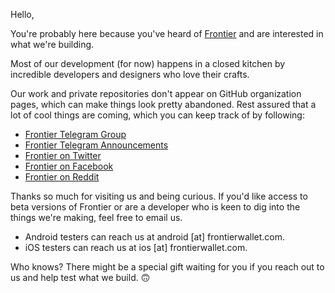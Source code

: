 Hello,

You're probably here because you've heard of [Frontier](https://frontierwallet.com) and are interested in what we're building. 

Most of our development (for now) happens in a closed kitchen by incredible developers and designers who love their crafts.

Our work and private repositories don't appear on GitHub organization pages, which can make things look pretty abandoned. Rest assured that a lot of cool things are coming, which you can keep track of by following:

- [Frontier Telegram Group](https://t.me/frontierwallet)
- [Frontier Telegram Announcements](https://t.me/frontierwallet_ann)
- [Frontier on Twitter](https://twitter.com/frontierwallet)
- [Frontier on Facebook](https://www.facebook.com/OfficialFrontierWallet/)
- [Frontier on Reddit](https://www.reddit.com/r/Frontierwallet/)

Thanks so much for visiting us and being curious. If you'd like access to beta versions of Frontier or are a developer who is keen to dig into the things we're making, feel free to email us. 

- Android testers can reach us at android [at] frontierwallet.com.
- iOS testers can reach us at ios [at] frontierwallet.com. 

Who knows? There might be a special gift waiting for you if you reach out to us and help test what we build. 🙃

